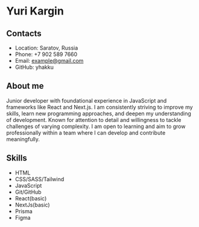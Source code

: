 # Yuri Kargin

## Contacts

- Location: Saratov, Russia
- Phone: +7 902 589 7660
- Email: example@gmail.com
- GitHub: yhakku

## About me

Junior developer with foundational experience in JavaScript and frameworks like React and Next.js. I am consistently striving to improve my skills, learn new programming approaches, and deepen my understanding of development. Known for attention to detail and willingness to tackle challenges of varying complexity. I am open to learning and aim to grow professionally within a team where I can develop and contribute meaningfully.

## Skills

- HTML
- CSS/SASS/Tailwind
- JavaScript
- Git/GitHub
- React(basic)
- NextJs(basic)
- Prisma
- Figma
